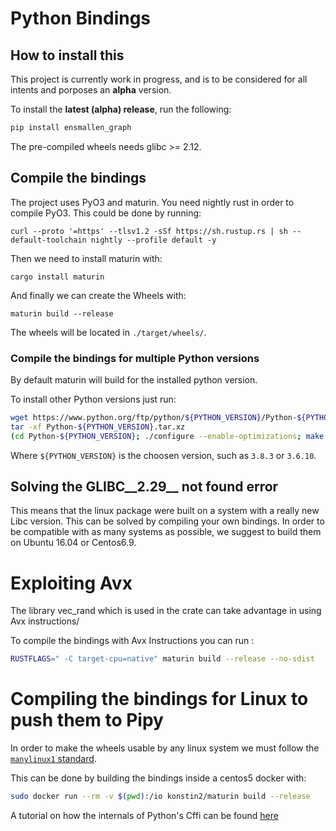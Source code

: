 # Python Bindings

## How to install this
This project is currently work in progress, and is to be considered for all
intents and porposes an **alpha** version.

To install the **latest (alpha) release**, run the following:

```bash
pip install ensmallen_graph
```
The pre-compiled wheels needs glibc >= 2.12.

## Compile the bindings
The project uses PyO3 and maturin.
You need nightly rust in order to compile PyO3.
This could be done by running:
```
curl --proto '=https' --tlsv1.2 -sSf https://sh.rustup.rs | sh --default-toolchain nightly --profile default -y
```

Then we need to install maturin with:
```
cargo install maturin
```

And finally we can create the Wheels with:
```
maturin build --release
```

The wheels will be located in `./target/wheels/`.

### Compile the bindings for multiple Python versions

By default maturin will build for the installed python version.

To install other Python versions just run:
```bash
wget https://www.python.org/ftp/python/${PYTHON_VERSION}/Python-${PYTHON_VERSION}.tar.xz
tar -xf Python-${PYTHON_VERSION}.tar.xz
(cd Python-${PYTHON_VERSION}; ./configure --enable-optimizations; make -j$(nproc); make -j$(nproc) install)
```
Where `${PYTHON_VERSION}` is the choosen version, such as `3.8.3` or `3.6.10`.

## Solving the GLIBC__2.29__ not found error
This means that the linux package were built on a system with a really new Libc version.
This can be solved by compiling your own bindings.
In order to be compatible with as many systems as possible, we suggest to build them on 
Ubuntu 16.04 or Centos6.9.

# Exploiting Avx
The library vec_rand which is used in the crate can take advantage in using Avx instructions/

To compile the bindings with Avx Instructions you can run :
```bash
RUSTFLAGS=" -C target-cpu=native" maturin build --release --no-sdist
```

# Compiling the bindings for Linux to push them to Pipy
In order to make the wheels usable by any linux system we must follow the [`manylinux1` standard](https://www.python.org/dev/peps/pep-0513/#the-manylinux1-policy).

This can be done by building the bindings inside a centos5 docker with:
```bash
sudo docker run --rm -v $(pwd):/io konstin2/maturin build --release
```

A tutorial on how the internals of Python's Cffi can be found [here](https://blog.schuetze.link/2018/07/21/a-dive-into-packaging-native-python-extensions.html)